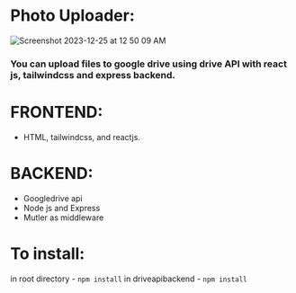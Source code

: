 # Photo Uploader:

![Screenshot 2023-12-25 at 12 50 09 AM](https://github.com/alok1929/driveuploaderFULLSTACK/assets/51386198/75e08baf-89ba-444a-bb88-452b77af5c4b)




### You can upload files to google drive using drive API with react js, tailwindcss and express backend.

# FRONTEND:
- HTML, tailwindcss, and reactjs.

# BACKEND:
- Googledrive api
- Node js and Express
- Mutler as middleware

# To install:
in root directory - ```npm install```
in driveapibackend - ```npm install```
